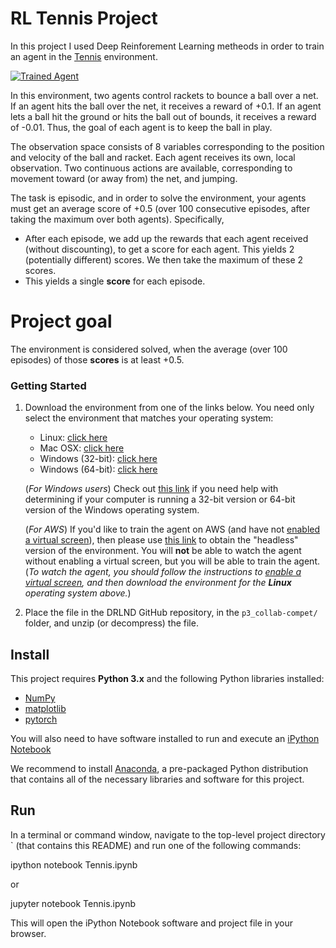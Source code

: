 ﻿
# RL Tennis Project

In this project I used Deep Reinforement Learning metheods in order to train an agent in the [Tennis](https://github.com/Unity-Technologies/ml-agents/blob/master/docs/Learning-Environment-Examples.md#tennis) environment. 


[![Trained Agent](https://user-images.githubusercontent.com/10624937/42135623-e770e354-7d12-11e8-998d-29fc74429ca2.gif "Trained Agent")](https://user-images.githubusercontent.com/10624937/42135623-e770e354-7d12-11e8-998d-29fc74429ca2.gif)

In this environment, two agents control rackets to bounce a ball over a net. If an agent hits the ball over the net, it receives a reward of +0.1. If an agent lets a ball hit the ground or hits the ball out of bounds, it receives a reward of -0.01. Thus, the goal of each agent is to keep the ball in play.

The observation space consists of 8 variables corresponding to the position and velocity of the ball and racket. Each agent receives its own, local observation. Two continuous actions are available, corresponding to movement toward (or away from) the net, and jumping.

The task is episodic, and in order to solve the environment, your agents must get an average score of +0.5 (over 100 consecutive episodes, after taking the maximum over both agents). Specifically,

-   After each episode, we add up the rewards that each agent received (without discounting), to get a score for each agent. This yields 2 (potentially different) scores. We then take the maximum of these 2 scores.
-   This yields a single  **score**  for each episode.



# Project goal

The environment is considered solved, when the average (over 100 episodes) of those  **scores**  is at least +0.5.


### Getting Started

1.  Download the environment from one of the links below. You need only select the environment that matches your operating system:
    
    -   Linux:  [click here](https://s3-us-west-1.amazonaws.com/udacity-drlnd/P3/Tennis/Tennis_Linux.zip)
    -   Mac OSX:  [click here](https://s3-us-west-1.amazonaws.com/udacity-drlnd/P3/Tennis/Tennis.app.zip)
    -   Windows (32-bit):  [click here](https://s3-us-west-1.amazonaws.com/udacity-drlnd/P3/Tennis/Tennis_Windows_x86.zip)
    -   Windows (64-bit):  [click here](https://s3-us-west-1.amazonaws.com/udacity-drlnd/P3/Tennis/Tennis_Windows_x86_64.zip)
    
    (_For Windows users_) Check out  [this link](https://support.microsoft.com/en-us/help/827218/how-to-determine-whether-a-computer-is-running-a-32-bit-version-or-64)  if you need help with determining if your computer is running a 32-bit version or 64-bit version of the Windows operating system.
    
    (_For AWS_) If you'd like to train the agent on AWS (and have not  [enabled a virtual screen](https://github.com/Unity-Technologies/ml-agents/blob/master/docs/Training-on-Amazon-Web-Service.md)), then please use  [this link](https://s3-us-west-1.amazonaws.com/udacity-drlnd/P3/Tennis/Tennis_Linux_NoVis.zip)  to obtain the "headless" version of the environment. You will  **not**  be able to watch the agent without enabling a virtual screen, but you will be able to train the agent. (_To watch the agent, you should follow the instructions to  [enable a virtual screen](https://github.com/Unity-Technologies/ml-agents/blob/master/docs/Training-on-Amazon-Web-Service.md), and then download the environment for the  **Linux**  operating system above._)
    
2.  Place the file in the DRLND GitHub repository, in the  `p3_collab-compet/`  folder, and unzip (or decompress) the file.
## Install

This project requires  **Python 3.x**  and the following Python libraries installed:

-   [NumPy](http://www.numpy.org/)
-   [matplotlib](http://matplotlib.org/)
-   [pytorch](https://pytorch.org/)

You will also need to have software installed to run and execute an  [iPython Notebook](http://ipython.org/notebook.html)

We recommend to install  [Anaconda](https://www.continuum.io/downloads), a pre-packaged Python distribution that contains all of the necessary libraries and software for this project.

## Run

In a terminal or command window, navigate to the top-level project directory ` (that contains this README) and run one of the following commands:

ipython notebook Tennis.ipynb

or

jupyter notebook Tennis.ipynb

This will open the iPython Notebook software and project file in your browser.
